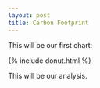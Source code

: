 ```yaml
---
layout: post
title: Carbon Footprint
---
```


This will be our first chart:

{% include donut.html %}

This will be our analysis.
